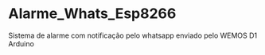 # Alarme_Whats_Esp8266
 Sistema de alarme com notificação pelo whatsapp enviado pelo WEMOS D1 Arduino
